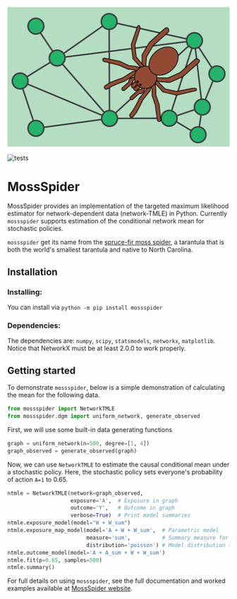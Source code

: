 ![mossspider](docs/images/mossspider_header.png)

![tests](https://github.com/pzivich/MossSpider/actions/workflows/python-package.yml/badge.svg)

# MossSpider

MossSpider provides an implementation of the targeted maximum likelihood estimator for network-dependent data
(network-TMLE) in Python. Currently `mossspider` supports estimation of the conditional network mean for stochastic
policies.

`mossspider` get its name from the [spruce-fir moss spider](https://en.wikipedia.org/wiki/Spruce-fir_moss_spider), a
tarantula that is both the world's smallest tarantula and native to North Carolina.

## Installation

### Installing:

You can install via `python -m pip install mossspider`

### Dependencies:

The dependencies are: `numpy`, `scipy`, `statsmodels`, `networkx`, `matplotlib`. Notice that NetworkX must be at least
2.0.0 to work properly.

## Getting started

To demonstrate `mossspider`, below is a simple demonstration of calculating the mean for the following data.

```python
from mossspider import NetworkTMLE
from mossspider.dgm import uniform_network, generate_observed
```

First, we will use some built-in data generating functions
```python
graph = uniform_network(n=500, degree=[1, 4])
graph_observed = generate_observed(graph)
```

Now, we can use `NetworkTMLE` to estimate the causal conditional mean under a stochastic policy. Here, the stochastic
policy sets everyone's probability of action `A=1` to 0.65.

```python
ntmle = NetworkTMLE(network=graph_observed,
                    exposure='A',  # Exposure in graph
                    outcome='Y',   # Outcome in graph
                    verbose=True)  # Print model summaries
ntmle.exposure_model(model="W + W_sum")
ntmle.exposure_map_model(model='A + W + W_sum',  # Parametric model
                         measure='sum',          # Summary measure for A^s
                         distribution='poisson') # Model distribution to use
ntmle.outcome_model(model='A + A_sum + W + W_sum')
ntmle.fit(p=0.65, samples=500)
ntmle.summary()
```

For full details on using `mossspider`, see the full documentation and worked examples available
at [MossSpider website](https://deli.readthedocs.io/en/latest/).
